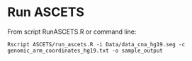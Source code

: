 # Run ASCETS
From script RunASCETS.R or command line:
```
Rscript ASCETS/run_ascets.R -i Data/data_cna_hg19.seg -c genomic_arm_coordinates_hg19.txt -o sample_output
```
